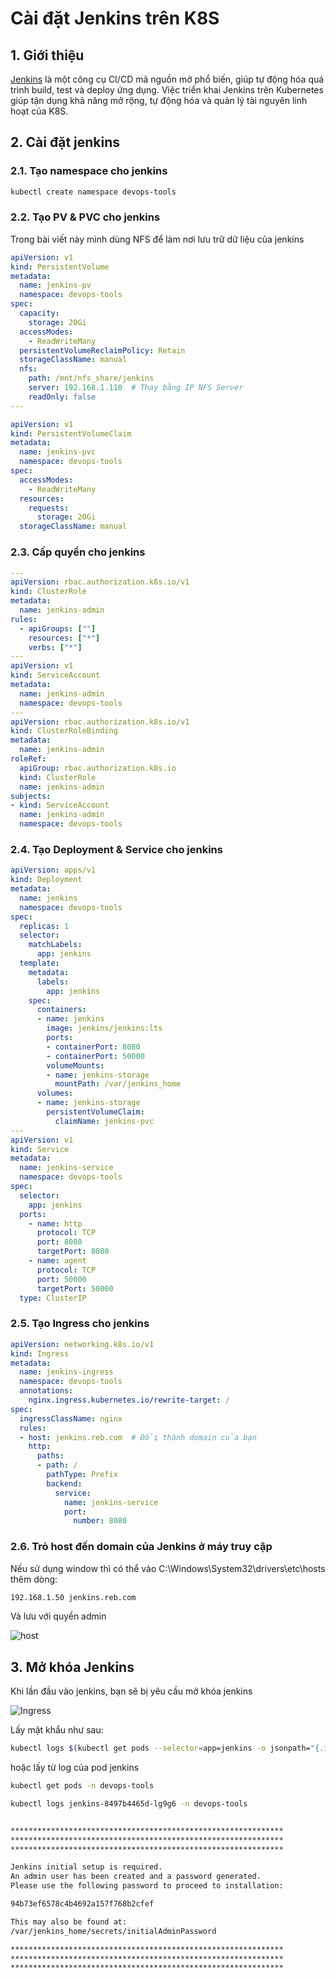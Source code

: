 # Cài đặt Jenkins trên K8S

## 1. Giới thiệu

[Jenkins](https://www.jenkins.io/doc/book/getting-started/) là một công cụ CI/CD mã nguồn mở phổ biến, giúp tự động hóa quá trình build, test và deploy ứng dụng. Việc triển khai Jenkins trên Kubernetes giúp tận dụng khả năng mở rộng, tự động hóa và quản lý tài nguyên linh hoạt của K8S.

## 2. Cài đặt jenkins

### 2.1. Tạo namespace cho jenkins

```bash 
kubectl create namespace devops-tools
```

### 2.2. Tạo PV & PVC cho jenkins
Trong bài viết này mình dùng NFS để làm nơi lưu trữ dữ liệu của jenkins


```yaml title="volume.yaml"  linenums="1"
apiVersion: v1
kind: PersistentVolume
metadata:
  name: jenkins-pv
  namespace: devops-tools
spec:
  capacity:
    storage: 20Gi
  accessModes:
    - ReadWriteMany
  persistentVolumeReclaimPolicy: Retain
  storageClassName: manual
  nfs:
    path: /mnt/nfs_share/jenkins
    server: 192.168.1.110  # Thay bằng IP NFS Server
    readOnly: false
---

apiVersion: v1
kind: PersistentVolumeClaim
metadata:
  name: jenkins-pvc
  namespace: devops-tools
spec:
  accessModes:
    - ReadWriteMany
  resources:
    requests:
      storage: 20Gi
  storageClassName: manual

```


### 2.3. Cấp quyền cho jenkins


```yaml title="jenkins-01-serviceAccount.yaml"  linenums="1"
---
apiVersion: rbac.authorization.k8s.io/v1
kind: ClusterRole
metadata:
  name: jenkins-admin
rules:
  - apiGroups: [""]
    resources: ["*"]
    verbs: ["*"]
---
apiVersion: v1
kind: ServiceAccount
metadata:
  name: jenkins-admin
  namespace: devops-tools
---
apiVersion: rbac.authorization.k8s.io/v1
kind: ClusterRoleBinding
metadata:
  name: jenkins-admin
roleRef:
  apiGroup: rbac.authorization.k8s.io
  kind: ClusterRole
  name: jenkins-admin
subjects:
- kind: ServiceAccount
  name: jenkins-admin
  namespace: devops-tools

```



### 2.4. Tạo Deployment & Service cho jenkins


```yaml title="deployment.yaml"  linenums="1"
apiVersion: apps/v1
kind: Deployment
metadata:
  name: jenkins
  namespace: devops-tools
spec:
  replicas: 1
  selector:
    matchLabels:
      app: jenkins
  template:
    metadata:
      labels:
        app: jenkins
    spec:
      containers:
      - name: jenkins
        image: jenkins/jenkins:lts
        ports:
        - containerPort: 8080
        - containerPort: 50000
        volumeMounts:
        - name: jenkins-storage
          mountPath: /var/jenkins_home
      volumes:
      - name: jenkins-storage
        persistentVolumeClaim:
          claimName: jenkins-pvc
---
apiVersion: v1
kind: Service
metadata:
  name: jenkins-service
  namespace: devops-tools
spec:
  selector:
    app: jenkins
  ports:
    - name: http
      protocol: TCP
      port: 8080
      targetPort: 8080
    - name: agent
      protocol: TCP
      port: 50000
      targetPort: 50000
  type: ClusterIP

```

### 2.5. Tạo Ingress cho jenkins


```yaml title="ingress.yaml"  linenums="1"
apiVersion: networking.k8s.io/v1
kind: Ingress
metadata:
  name: jenkins-ingress
  namespace: devops-tools
  annotations:
    nginx.ingress.kubernetes.io/rewrite-target: /
spec:
  ingressClassName: nginx
  rules:
  - host: jenkins.reb.com  # Đổi thành domain của bạn
    http:
      paths:
      - path: /
        pathType: Prefix
        backend:
          service:
            name: jenkins-service
            port:
              number: 8080
```

### 2.6. Trỏ host đến domain của Jenkins ở máy truy cập

Nếu sử dụng window thì có thể vào C:\Windows\System32\drivers\etc\hosts thêm dòng:

```bash 
192.168.1.50 jenkins.reb.com
```

Và lưu với quyền admin

![host](images/host.png)


## 3. Mở khóa Jenkins
Khi lần đầu vào jenkins, bạn sẽ bị yêu cầu mở khóa jenkins

![Ingress](images/jenkins01.jpg)


Lấy mật khẩu như sau:

```bash 
kubectl logs $(kubectl get pods --selector=app=jenkins -o jsonpath="{.items[0].metadata.name}") | grep "Please use the following password"

```

hoặc lấy từ log của pod jenkins

```bash 
kubectl get pods -n devops-tools
```

```bash 
kubectl logs jenkins-8497b4465d-lg9g6 -n devops-tools


*************************************************************
*************************************************************
*************************************************************

Jenkins initial setup is required.
An admin user has been created and a password generated.
Please use the following password to proceed to installation:

94b73ef6578c4b4692a157f768b2cfef

This may also be found at:
/var/jenkins_home/secrets/initialAdminPassword

*************************************************************
*************************************************************
*************************************************************
```
